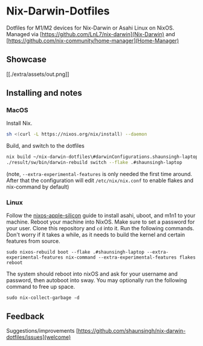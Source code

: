 # Nix-Darwin-Dotfiles

Dotfiles for M1/M2 devices for Nix-Darwin or Asahi Linux on NixOS. Managed via [https://github.com/LnL7/nix-darwin](Nix-Darwin) and [https://github.com/nix-community/home-manager](Home-Manager)

## Showcase

[[./extra/assets/out.png]]

## Installing and notes

### MacOS 

Install Nix. 

```sh
sh <(curl -L https://nixos.org/nix/install) --daemon
```

Build, and switch to the dotfiles

```sh
nix build ~/nix-darwin-dotfiles\#darwinConfigurations.shaunsingh-laptop.system --extra-experimental-features nix-command --extra-experimental-features flakes
./result/sw/bin/darwin-rebuild switch --flake .#shaunsingh-laptop
```

(note, `--extra-experimental-features` is only needed the first time around. After that the configuration will edit `/etc/nix/nix.conf` to enable flakes and nix-command by default)

### Linux 
Follow the [nixos-apple-silicon](https://github.com/tpwrules/nixos-apple-silicon/blob/main/docs/uefi-standalone.md) guide to install asahi, uboot, and m1n1 to your machine. Reboot your machine into NixOS. Make sure to set a password for your user. Clone this repository and `cd` into it. Run the following commands. Don't worry if it takes a while, as it needs to build the kernel and certain features from source.

```
sudo nixos-rebuild boot --flake .#shaunsingh-laptop --extra-experimental-features nix-command --extra-experimental-features flakes
reboot
```

The system should reboot into nixOS and ask for your username and password, then autoboot into sway. You may optionally run the following command to free up space.

```
sudo nix-collect-garbage -d
```

## Feedback
Suggestions/improvements [https://github.com/shaunsingh/nix-darwin-dotfiles/issues](welcome)
